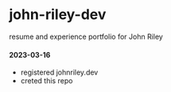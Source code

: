 # john-riley-dev
 resume and experience portfolio for John Riley

#### 2023-03-16
- registered johnriley.dev
- creted this repo
